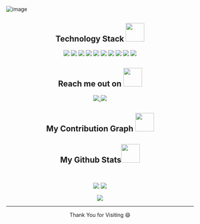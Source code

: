 ![image](https://user-images.githubusercontent.com/58129377/194710464-98f38a49-12d9-4748-8c85-4b9433853039.png)

<!-- https://BoseSj.github.io/portfolio/  -->
<p align="center">

</p align="center">
<!-- <img src="https://github.com/BoseSj/BoseSj/blob/main/images/newbg(1).png"/> -->

<!-- <p align="center">
  I'm a 3rd year student pursuing Master's in Computer Applications 🎓 from Guru Gobind Singh Indraprastha University 🏛. I'm a passionate learner who's always willing to learn and work across technologies and domains 💡. I love to explore new technologies and leverage them to solve real-life problems ✨. Apart from that I also love to guide and mentor newbies👨🏻‍💻. I'm deep into Web 🕸️ Development.
</p>   -->

<h2 align="center">Technology Stack <img src="https://github.com/BoseSj/BoseSj/blob/main/images/laptop.gif" width="50"></h2>

<p align="center">
 <img src="https://img.shields.io/badge/C-00599C?style=flat-square&logo=c&logoColor=white"/>
<img src="https://img.shields.io/badge/-Python-2C2D2C?style=flat-square&logo=python"/>
<img src="https://img.shields.io/badge/-C++-00599C?style=flat-square&logo=c"/>
<img src="https://img.shields.io/badge/-HTML5-E34F26?style=flat-square&logo=html5&logoColor=white"/>
<img src="https://img.shields.io/badge/-CSS3-1572B6?style=flat-square&logo=css3"/>
<img src="https://img.shields.io/badge/-Django-black?style=flat-square&logo=django"/>
<img src="https://img.shields.io/badge/-MySQL-black?style=flat-square&logo=mysql"/>
<img src="https://img.shields.io/badge/-Git-black?style=flat-square&logo=git"/>
<img src="https://img.shields.io/badge/-GitHub-black?style=flat-square&logo=github"/>
<img src="https://img.shields.io/badge/-Bash-black?style=flat-square&logo=shell"/>
</p>

<h2 align="center">Reach me out on <img src="https://media0.giphy.com/media/jqNPzdTTxQfOgOqpO4/source.gif" width="50"></h2>

<p align="center">
<a href="https://www.linkedin.com/in/sj-basak-851253196/">
 <img src="https://img.shields.io/badge/-SJ Basak-blue?style=flat-square&logo=Linkedin&logoColor=white&link=https://www.linkedin.com/in/sj-basak-851253196/"/>
</a>
 <a href="https://twitter.com/_Bose_Sj_">
 <img src="https://img.shields.io/badge/-_Bose_Sj_-blue?style=flat-square&logo=twitter&logoColor=white&link=https://twitter.com/_Bose_Sj_"/>
</a>
</p>


<h2 align="center">
  My Contribution Graph <img src="https://media.giphy.com/media/xUA7aZeLE2e0P7Znz2/giphy.gif" width="50">
</h2>
<!-- <p align="center">
  <img src="https://github.com/BoseSj/BoseSj/raw/output/github-contribution-grid-snake.svg" alt="snake"></center>
</p> -->

<h2 align="center">
  My Github Stats<img src="https://media.giphy.com/media/VgCDAzcKvsR6OM0uWg/giphy.gif" width="50">
</h2>
 
<br>

<p align = "center">
  <img  src = "https://github-readme-stats.vercel.app/api?username=BoseSj&show_icons=true&theme=codeSTACKr&line_height=31&hide=stars">
  <!-- <img src = "https://github-readme-stats.vercel.app/api/top-langs/?username=BoseSj&layout=compact"> -->
 <img  src="https://github-readme-streak-stats.herokuapp.com/?user=BoseSj&show_icons=true&locale=en&layout=compact&theme=codeSTACKr&line_height=0" />
</p> 

<p align = "center">
 <img src="https://activity-graph.herokuapp.com/graph?username=BoseSj&theme=codeSTACKr">
</p> 
<hr>
<p align="center">Thank You for Visiting 😄</p>

